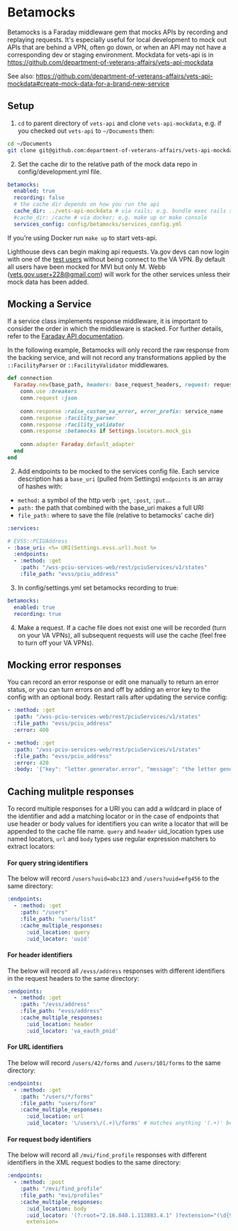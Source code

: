 # Betamocks

Betamocks is a Faraday middleware gem that mocks APIs by recording and replaying requests. It's especially useful for local development to mock out APIs that are behind a VPN, often go down, or when an API may not have a corresponding dev or staging environment. Mockdata for vets-api is in https://github.com/department-of-veterans-affairs/vets-api-mockdata


See also: https://github.com/department-of-veterans-affairs/vets-api-mockdata#create-mock-data-for-a-brand-new-service
## Setup
1. `cd` to parent directory of `vets-api` and clone `vets-api-mockdata`,
e.g. if you checked out `vets-api` to `~/Documents` then:
```bash
cd ~/Documents
git clone git@github.com:department-of-veterans-affairs/vets-api-mockdata.git
```

2. Set the cache dir to the relative path of the mock data repo in 
config/development.yml file.
```yaml
betamocks:
  enabled: true
  recording: false
  # the cache dir depends on how you run the api
  cache_dir: ../vets-api-mockdata # via rails; e.g. bundle exec rails s or bundle exec rails c
  #cache_dir: /cache # via docker; e.g. make up or make console
  services_config: config/betamocks/services_config.yml
```
If you're using Docker run `make up` to start vets-api.

Lighthouse devs can begin making api requests. Va.gov devs can now login with one of the [test users](https://github.com/department-of-veterans-affairs/vets.gov-team/blob/master/Products/Identity/MVI%20Integration/reference_documents/mvi_users_s1a.csv)
without being connect to the VA VPN. By default all users have been mocked for MVI but
only M. Webb (vets.gov.user+228@gmail.com) will work for the other services unless their mock data has been added.



## Mocking a Service
If a service class implements response middleware, it is important to consider the order in which the middleware is stacked. For further details, refer to the [Faraday API documentation](https://www.rubydoc.info/gems/faraday#Advanced_middleware_usage). 

In the following example, Betamocks will only record the raw response from the backing service, and will not record any transformations applied by the `::FacilityParser` or `::FacilityValidator` middlewares.  

```ruby
def connection
  Faraday.new(base_path, headers: base_request_headers, request: request_options) do |conn|
    conn.use :breakers
    conn.request :json
    
    conn.response :raise_custom_va_error, error_prefix: service_name
    conn.response :facility_parser
    conn.response :facility_validator
    conn.response :betamocks if Settings.locators.mock_gis
    
    conn.adapter Faraday.default_adapter
  end
end
```

2. Add endpoints to be mocked to the services config file.
Each service description has a `base_uri` (pulled from Settings)
`endpoints` is an array of hashes with:
- `method:` a symbol of the http verb `:get`, `:post`, `:put`...
- `path:` the path that combined with the base_uri makes a full URI
- `file_path:` where to save the file (relative to betamocks' cache dir)
```yaml
:services:

# EVSS::PCIUAddress
- :base_uri: <%= URI(Settings.evss.url).host %>
  :endpoints:
  - :method: :get
    :path: "/wss-pciu-services-web/rest/pciuServices/v1/states"
    :file_path: "evss/pciu_address"
```

3. In config/settings.yml set betamocks recording to true:
```yaml
betamocks:
  enabled: true
  recording: true
```

4. Make a request. If a cache file does not exist one will be recorded (turn on your VA VPNs),
all subsequent requests will use the cache (feel free to turn off your VA VPNs).

## Mocking error responses
You can record an error response or edit one manually to return an error status, or you can turn errors on and off
by adding an error key to the config with an optional body. Restart rails after updating the service config:
```yaml
- :method: :get
  :path: "/wss-pciu-services-web/rest/pciuServices/v1/states"
  :file_path: "evss/pciu_address"
  :error: 400
```
```yaml
- :method: :get
  :path: "/wss-pciu-services-web/rest/pciuServices/v1/states"
  :file_path: "evss/pciu_address"
  :error: 420
  :body: '{"key": "letter.generator.error", "message": "the letter generator hamsters have fallen asleep"}'
```

## Caching mulitple responses
To record multiple responses for a URI you can add a wildcard in place of the identifier
and add a matching locator or in the case of endpoints that use header or body values for identifiers you can write
a locator that will be appended to the cache file name. `query` and `header` uid_location types
use named locators, `url` and `body` types use regular expression matchers to extract locators:

#### For query string identifiers
The below will record `/users?uuid=abc123` and `/users?uuid=efg456` to the same directory:
```yaml
:endpoints:
  - :method: :get
    :path: "/users"
    :file_path: "users/list"
    :cache_multiple_responses:
      :uid_location: query
      :uid_locator: 'uuid'
```

#### For header identifiers
The below will record all `/evss/address` responses with different identifiers in the
request headers to the same directory:
```yaml
:endpoints:
  - :method: :get
    :path: "/evss/address"
    :file_path: "evss/address"
    :cache_multiple_responses:
      :uid_location: header
      :uid_locator: 'va_eauth_pnid'
```

#### For URL identifiers
The below will record `/users/42/forms` and `/users/101/forms` to the same directory:
```yaml
:endpoints:
  - :method: :get
    :path: "/users/*/forms"
    :file_path: "users/form"
    :cache_multiple_responses:
      :uid_location: url
      :uid_locator: '\/users\/(.+)\/forms' # matches anything '(.+)' between /users and /forms
```

#### For request body identifiers
The below will record all `/mvi/find_profile` responses with different identifiers in the
XML request bodies to the same directory:
```yaml
:endpoints:
  - :method: :post
    :path: "/mvi/find_profile"
    :file_path: "mvi/profiles"
    :cache_multiple_responses:
      :uid_location: body
      :uid_locator: '(?:root="2.16.840.1.113883.4.1" )?extension="(\d{9})"(?: root="2.16.840.1.113883.4.1")?' 
      extension=
```
